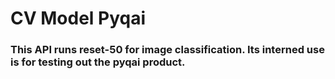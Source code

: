 # CV Model Pyqai

### This API runs reset-50 for image classification. Its interned use is for testing out the pyqai product.
